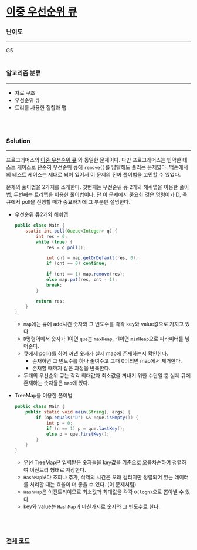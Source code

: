 # [이중 우선순위 큐](https://www.acmicpc.net/problem/7662)

### 난이도

***
G5
<br><br>

### 알고리즘 분류

***

* 자료 구조
* 우선순위 큐
* 트리를 사용한 집합과 맵

<br><br>

### Solution

***

프로그래머스의 [이중 우선순위 큐](https://github.com/Jungmin-Seo0527/CodingTest/blob/main/solution/ds/PGM_이중우선순위큐.md) 와 동일한 문제이다. 다만
프로그래머스는 빈약한 테스트 케이스로 단순히 우선순위 큐에 `remove()`를 남발해도 풀리는 문제였다. 백준에서의 테스트 케이스는 제대로 되어 있어서 이 문제의 진짜 풀이법을 고민할 수 있었다.

문제의 풀이법을 2가지를 소개한다. 첫번째는 우선순위 큐 2개와 해쉬맵을 이용한 풀이법, 두번째는 트리맵을 이용한 풀이법이다. 단 이 문제에서 중요한 것은 명령어가 D, 즉 큐에서 poll을 진행할 때가 중요하기에 그
부분만 설명한다.`

* 우선순위 큐2개와 해쉬맵

    ```java
    public class Main {
        static int poll(Queue<Integer> q) {
            int res = 0;
            while (true) {
                res = q.poll();
    
                int cnt = map.getOrDefault(res, 0);
                if (cnt == 0) continue;
    
                if (cnt == 1) map.remove(res);
                else map.put(res, cnt - 1);
                break;
            }
    
            return res;
        }
    }
    
    ```
    * `map`에는 큐에 add시킨 숫자와 그 빈도수를 각각 key와 value값으로 가지고 있다.
    * `D`명령어에서 숫자가 1이면 `que`는 `maxHeap`, -1이면 `minHeap`으로 파라미터를 넣어준다.
    * 큐에서 poll()를 하여 꺼낸 숫자가 실제 map에 존재하는지 확인한다.
        * 존재하면 그 빈도수를 하나 줄여주고 그때 0이되면 map에서 제거한다.
        * 존재할 때까지 같은 과정을 반복한다.
    * 두개의 우선순위 큐는 각각 최대값과 최소값을 꺼내기 위한 수단일 뿐 실제 큐에 존재하는 숫자들은 `map`에 있다.

* TreeMap을 이용한 풀이법

    ```java
    public class Main {
        public static void main(String[] args) {
            if (op.equals("D") && !que.isEmpty()) {
                int p = 0;
                if (n == 1) p = que.lastKey();
                else p = que.firstKey();
            }
        }
    }
    ```
    * 우선 TreeMap은 입력받은 숫자들을 key값을 기준으로 오름차순하여 정렬하여 이진트리 형태로 저장한다.
    * `HashMap`보다 조회나 추가, 삭제의 시간은 오래 걸리지만 정렬되어 있는 데이터를 처리할 때는 효율이 더 좋을 수 있다. (이 문제처럼)
    * `HashMap`은 이진트리이므로 최소값과 최대값을 각각 `O(logn)`으로 뽑아낼 수 있다.
    * key와 value는 `HashMap`과 마찬가지로 숫자와 그 빈도수로 한다.

<br><br>

### [전체 코드](https://github.com/Jungmin-Seo0527/CodingTest/blob/main/src/ds/BOJ7662_이중_우선순위_큐.java)
